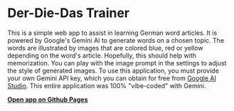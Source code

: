# Der-Die-Das Trainer

This is a simple web app to assist in learning German word articles. It is powered by Google's Gemini AI to generate words on a chosen topic. The words are illustrated by images that are colored blue, red or yellow depending on the word's article. Hopefully, this should help with memorization.
You can play with the image prompt in the settings to adjust the style of generated images.
To use this application, you must provide your own Gemini API key, which you can obtain for free from [Google AI Studio](https://aistudio.google.com/app/apikey).
This entire application was 100% "vibe-coded" with Gemini.

**[Open app on Github Pages](http://konstantint.github.io/derdiedas-trainer/)**

